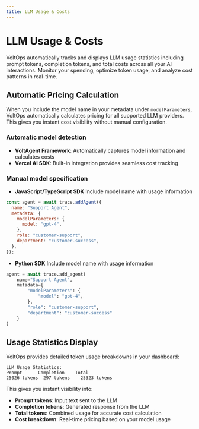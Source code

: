 ```yaml
---
title: LLM Usage & Costs
---
```


# LLM Usage & Costs

VoltOps automatically tracks and displays LLM usage statistics including prompt tokens, completion tokens, and total costs across all your AI interactions. Monitor your spending, optimize token usage, and analyze cost patterns in real-time.

## Automatic Pricing Calculation

When you include the model name in your metadata under `modelParameters`, VoltOps automatically calculates pricing for all supported LLM providers. This gives you instant cost visibility without manual configuration.

### Automatic model detection

- **VoltAgent Framework**: Automatically captures model information and calculates costs
- **Vercel AI SDK**: Built-in integration provides seamless cost tracking

### Manual model specification

- **JavaScript/TypeScript SDK** Include model name with usage information

```javascript
const agent = await trace.addAgent({
  name: "Support Agent",
  metadata: {
    modelParameters: {
      model: "gpt-4",
    },
    role: "customer-support",
    department: "customer-success",
  },
});
```

- **Python SDK** Include model name with usage information

```python
agent = await trace.add_agent(
    name="Support Agent",
    metadata={
        "modelParameters": {
            "model": "gpt-4",
        },
        "role": "customer-support",
        "department": "customer-success"
    }
)
```

## Usage Statistics Display

VoltOps provides detailed token usage breakdowns in your dashboard:

```
LLM Usage Statistics:
Prompt      Completion    Total
25026 tokens  297 tokens    25323 tokens
```

This gives you instant visibility into:

- **Prompt tokens**: Input text sent to the LLM
- **Completion tokens**: Generated response from the LLM
- **Total tokens**: Combined usage for accurate cost calculation
- **Cost breakdown**: Real-time pricing based on your model usage
